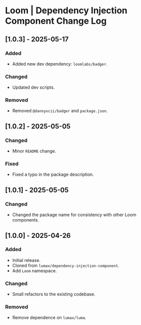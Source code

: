 # Loom | Dependency Injection Component Change Log

## [1.0.3] - 2025-05-17
### Added
- Added new dev dependency: `loomlabs/badger`.

### Changed
- Updated dev scripts.

### Removed
- Removed `@dannyxcii/badger` and `package.json`.

## [1.0.2] - 2025-05-05
### Changed
- Minor `README` change.

### Fixed
- Fixed a typo in the package description.

## [1.0.1] - 2025-05-05
### Changed
- Changed the package name for consistency with other Loom components.

## [1.0.0] - 2025-04-26
### Added
- Initial release.
- Cloned from `lumax/dependency-injection-component`.
- Add `Loom` namespace.

### Changed
- Small refactors to the existing codebase.

### Removed
- Remove dependence on `lumax/luma`.